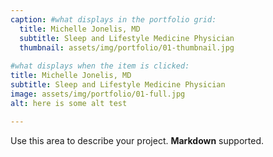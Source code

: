 ```yaml
---
caption: #what displays in the portfolio grid:
  title: Michelle Jonelis, MD
  subtitle: Sleep and Lifestyle Medicine Physician
  thumbnail: assets/img/portfolio/01-thumbnail.jpg
  
#what displays when the item is clicked:
title: Michelle Jonelis, MD
subtitle: Sleep and Lifestyle Medicine Physician
image: assets/img/portfolio/01-full.jpg
alt: here is some alt test

---
```

Use this area to describe your project. **Markdown** supported.
